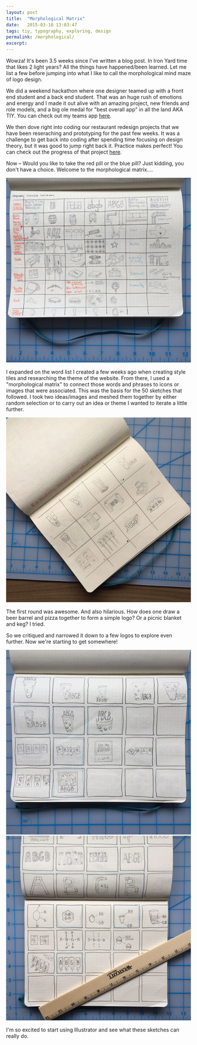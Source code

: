 ```yaml
---
layout: post
title:  "Morphological Matrix"  
date:   2015-03-10 13:03:47
tags: tiy, typography, exploring, design
permalink: /morphological/
excerpt:
---
```


Wowza! It's been 3.5 weeks since I've written a blog post. In Iron Yard time that likes 2 light years? All the things have happened/been learned. Let me list a few before jumping into what I like to call the morphological mind maze of logo design.

We did a weekend hackathon where one designer teamed up with a front end student and a back end student. That was an huge rush of emotions and energy and I made it out alive with an amazing project, new friends and role models, and a big ole medal for "best overall app" in all the land AKA TIY. You can check out my teams app [here](https://women-power.herokuapp.com/#/dashboard).

We then dove right into coding our restaurant redesign projects that we have been reseraching and prototyping for the past few weeks. It was a challenge to get back into coding after spending time focusing on design theory, but it was good to jump right back it. Practice makes perfect! You can check out the progress of that project [here](http://dawndelatte.github.io/tiy_assignments/day_30/).

Now – Would you like to take the red pill or the blue pill? 
Just kidding, you don't have a choice. Welcome to the morphological matrix....

<div class="img_container">
<img src="/assets/morph_chart.jpg">
</div>

I expanded on the word list I created a few weeks ago when creating style tiles and researching the theme of the website. From there, I used a "morphological matrix" to connect those words and phrases to icons or images that were associated. This was the basis for the 50 sketches that followed. I took two ideas/images and meshed them together by either random selection or to carry out an idea or theme I wanted to iterate a little further.

<div class="img_container">
<img src="/assets/abgb_logos1.jpg">
</div>

The first round was awesome. And also hilarious. How does one draw a beer barrel and pizza together to form a simple logo? Or a picnic blanket and keg? I tried.

So we critiqued and narrowed it down to a few logos to explore even further. Now we're starting to get somewhere!

<div class="img_container">
<img src="/assets/abgb_logos2.jpg">
<img src="/assets/abgb_logos3.jpg">
</div>

I'm so excited to start using Illustrator and see what these sketches can really do.